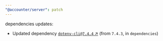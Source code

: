 ```yaml
---
"@accounter/server": patch
---
```

dependencies updates:
  - Updated dependency [`dotenv-cli@7.4.4` ↗︎](https://www.npmjs.com/package/dotenv-cli/v/7.4.4) (from `7.4.3`, in `dependencies`)
